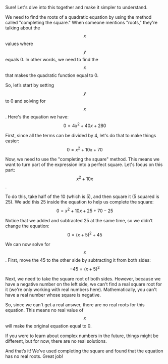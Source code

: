 Sure! Let's dive into this together and make it simpler to understand. 

We need to find the roots of a quadratic equation by using the method called "completing the square." When someone mentions "roots," they're talking about the $$x$$ values where $$y$$ equals 0. In other words, we need to find the $$x$$ that makes the quadratic function equal to 0.

So, let’s start by setting $$y$$ to 0 and solving for $$x$$. Here's the equation we have:
$$0 = 4x^2 + 40x + 280$$

First, since all the terms can be divided by 4, let's do that to make things easier:
$$0 = x^2 + 10x + 70$$

Now, we need to use the "completing the square" method. This means we want to turn part of the expression into a perfect square. Let's focus on this part: $$x^2 + 10x$$.

To do this, take half of the 10 (which is 5), and then square it (5 squared is 25). We add this 25 inside the equation to help us complete the square:
$$0 = x^2 + 10x + 25 + 70 - 25$$

Notice that we added and subtracted 25 at the same time, so we didn’t change the equation:
$$0 = (x + 5)^2 + 45$$

We can now solve for $$x$$. First, move the 45 to the other side by subtracting it from both sides:
$$-45 = (x + 5)^2$$

Next, we need to take the square root of both sides. However, because we have a negative number on the left side, we can't find a real square root for it (we're only working with real numbers here). Mathematically, you can't have a real number whose square is negative.

So, since we can't get a real answer, there are no real roots for this equation. This means no real value of $$x$$ will make the original equation equal to 0.

If you were to learn about complex numbers in the future, things might be different, but for now, there are no real solutions.

And that’s it! We’ve used completing the square and found that the equation has no real roots. Great job!